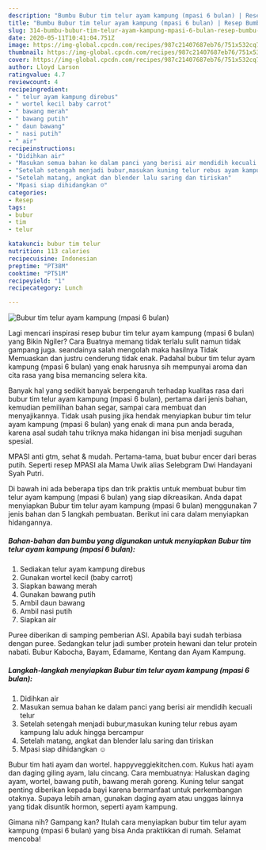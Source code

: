 ```yaml
---
description: "Bumbu Bubur tim telur ayam kampung (mpasi 6 bulan) | Resep Bumbu Bubur tim telur ayam kampung (mpasi 6 bulan) Yang Lezat Sekali"
title: "Bumbu Bubur tim telur ayam kampung (mpasi 6 bulan) | Resep Bumbu Bubur tim telur ayam kampung (mpasi 6 bulan) Yang Lezat Sekali"
slug: 314-bumbu-bubur-tim-telur-ayam-kampung-mpasi-6-bulan-resep-bumbu-bubur-tim-telur-ayam-kampung-mpasi-6-bulan-yang-lezat-sekali
date: 2020-05-11T10:41:04.751Z
image: https://img-global.cpcdn.com/recipes/987c21407687eb76/751x532cq70/bubur-tim-telur-ayam-kampung-mpasi-6-bulan-foto-resep-utama.jpg
thumbnail: https://img-global.cpcdn.com/recipes/987c21407687eb76/751x532cq70/bubur-tim-telur-ayam-kampung-mpasi-6-bulan-foto-resep-utama.jpg
cover: https://img-global.cpcdn.com/recipes/987c21407687eb76/751x532cq70/bubur-tim-telur-ayam-kampung-mpasi-6-bulan-foto-resep-utama.jpg
author: Lloyd Larson
ratingvalue: 4.7
reviewcount: 4
recipeingredient:
- " telur ayam kampung direbus"
- " wortel kecil baby carrot"
- " bawang merah"
- " bawang putih"
- " daun bawang"
- " nasi putih"
- " air"
recipeinstructions:
- "Didihkan air"
- "Masukan semua bahan ke dalam panci yang berisi air mendidih kecuali telur"
- "Setelah setengah menjadi bubur,masukan kuning telur rebus ayam kampung lalu aduk hingga bercampur"
- "Setelah matang, angkat dan blender lalu saring dan tiriskan"
- "Mpasi siap dihidangkan ☺️"
categories:
- Resep
tags:
- bubur
- tim
- telur

katakunci: bubur tim telur 
nutrition: 113 calories
recipecuisine: Indonesian
preptime: "PT38M"
cooktime: "PT51M"
recipeyield: "1"
recipecategory: Lunch

---
```



![Bubur tim telur ayam kampung (mpasi 6 bulan)](https://img-global.cpcdn.com/recipes/987c21407687eb76/751x532cq70/bubur-tim-telur-ayam-kampung-mpasi-6-bulan-foto-resep-utama.jpg)

Lagi mencari inspirasi resep bubur tim telur ayam kampung (mpasi 6 bulan) yang Bikin Ngiler? Cara Buatnya memang tidak terlalu sulit namun tidak gampang juga. seandainya salah mengolah maka hasilnya Tidak Memuaskan dan justru cenderung tidak enak. Padahal bubur tim telur ayam kampung (mpasi 6 bulan) yang enak harusnya sih mempunyai aroma dan cita rasa yang bisa memancing selera kita.

Banyak hal yang sedikit banyak berpengaruh terhadap kualitas rasa dari bubur tim telur ayam kampung (mpasi 6 bulan), pertama dari jenis bahan, kemudian pemilihan bahan segar, sampai cara membuat dan menyajikannya. Tidak usah pusing jika hendak menyiapkan bubur tim telur ayam kampung (mpasi 6 bulan) yang enak di mana pun anda berada, karena asal sudah tahu triknya maka hidangan ini bisa menjadi suguhan spesial.

MPASI anti gtm, sehat &amp; mudah. Pertama-tama, buat bubur encer dari beras putih. Seperti resep MPASI ala Mama Uwik alias Selebgram Dwi Handayani Syah Putri.


Di bawah ini ada beberapa tips dan trik praktis untuk membuat bubur tim telur ayam kampung (mpasi 6 bulan) yang siap dikreasikan. Anda dapat menyiapkan Bubur tim telur ayam kampung (mpasi 6 bulan) menggunakan 7 jenis bahan dan 5 langkah pembuatan. Berikut ini cara dalam menyiapkan hidangannya.

<!--inarticleads1-->

##### Bahan-bahan dan bumbu yang digunakan untuk menyiapkan Bubur tim telur ayam kampung (mpasi 6 bulan):

1. Sediakan  telur ayam kampung direbus
1. Gunakan  wortel kecil (baby carrot)
1. Siapkan  bawang merah
1. Gunakan  bawang putih
1. Ambil  daun bawang
1. Ambil  nasi putih
1. Siapkan  air


Puree diberikan di samping pemberian ASI. Apabila bayi sudah terbiasa dengan puree. Sedangkan telur jadi sumber protein hewani dan telur protein nabati. Bubur Kabocha, Bayam, Edamame, Kentang dan Ayam Kampung. 

<!--inarticleads2-->

##### Langkah-langkah menyiapkan Bubur tim telur ayam kampung (mpasi 6 bulan):

1. Didihkan air
1. Masukan semua bahan ke dalam panci yang berisi air mendidih kecuali telur
1. Setelah setengah menjadi bubur,masukan kuning telur rebus ayam kampung lalu aduk hingga bercampur
1. Setelah matang, angkat dan blender lalu saring dan tiriskan
1. Mpasi siap dihidangkan ☺️


Bubur tim hati ayam dan wortel. happyveggiekitchen.com. Kukus hati ayam dan daging giling ayam, lalu cincang. Cara membuatnya: Haluskan daging ayam, wortel, bawang putih, bawang merah goreng. Kuning telur sangat penting diberikan kepada bayi karena bermanfaat untuk perkembangan otaknya. Supaya lebih aman, gunakan daging ayam atau unggas lainnya yang tidak disuntik hormon, seperti ayam kampung. 

Gimana nih? Gampang kan? Itulah cara menyiapkan bubur tim telur ayam kampung (mpasi 6 bulan) yang bisa Anda praktikkan di rumah. Selamat mencoba!

